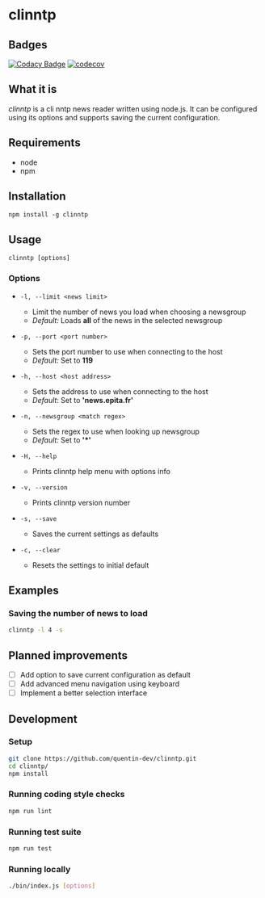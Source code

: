 # clinntp

## Badges

[![Codacy Badge](https://api.codacy.com/project/badge/Grade/a97b217d935d488a9fbf346afd2ceece)](https://www.codacy.com/manual/quentin-dev/clinntp?utm_source=github.com&amp;utm_medium=referral&amp;utm_content=quentin-dev/clinntp&amp;utm_campaign=Badge_Grade) [![codecov](https://codecov.io/gh/quentin-dev/clinntp/branch/master/graph/badge.svg)](https://codecov.io/gh/quentin-dev/clinntp)

## What it is

*clinntp* is a cli nntp news reader written using node.js. It can be configured
using its options and supports saving the current configuration.

## Requirements
* node
* npm

## Installation
`npm install -g clinntp`

## Usage
`clinntp [options]`

### Options
* `-l, --limit <news limit>`
  * Limit the number of news you load when choosing a newsgroup
  * *Default:* Loads **all** of the news in the selected newsgroup

* `-p, --port <port number>`
  * Sets the port number to use when connecting to the host
  * *Default:* Set to **119**

* `-h, --host <host address>`
  * Sets the address to use when connecting to the host
  * *Default*: Set to **'news.epita.fr'**

* `-n, --newsgroup <match regex>`
  * Sets the regex to use when looking up newsgroup
  * *Default:* Set to **'*'**

* `-H, --help`
  * Prints clinntp help menu with options info

* `-v, --version`
  * Prints clinntp version number

* `-s, --save`
  * Saves the current settings as defaults

* `-c, --clear`
  * Resets the settings to initial default

## Examples

### Saving the number of news to load
```bash
clinntp -l 4 -s
```

## Planned improvements

* [ ] Add option to save current configuration as default
* [ ] Add advanced menu navigation using keyboard
* [ ] Implement a better selection interface

## Development

### Setup

```bash
git clone https://github.com/quentin-dev/clinntp.git
cd clinntp/
npm install
```

### Running coding style checks
```bash
npm run lint
```

### Running test suite
```bash
npm run test
```

### Running locally
```bash
./bin/index.js [options]
```